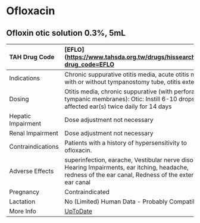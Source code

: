 # Ofloxacin

## Ofloxin otic solution 0.3%, 5mL

| TAH Drug Code      | [EFLO](https://www.tahsda.org.tw/drugs/hissearch.php?drug_code=EFLO                                                                                         |
|:-------------------|:------------------------------------------------------------------------------------------------------------------------------------------------------------|
| Indications        | Chronic suppurative otitis media, acute otitis media with or without tympanostomy tube, otitis externa.                                                     |
| Dosing             | Otitis media, chronic suppurative (with perforated tympanic membranes): Otic: Instill 6-10 drops into affected ear(s) twice daily for 14 days               |
| Hepatic Impairment | Dose adjustment not necessary                                                                                                                               |
| Renal Impairment   | Dose adjustment not necessary                                                                                                                               |
| Contraindications  | Patients with a history of hypersensitivity to ofloxacin.                                                                                                   |
| Adverse Effects    | superinfection, earache, Vestibular nerve disorder, Hearing Impairments, ear itching, headache, redness of the ear canal, Redness of the external ear canal |
| Pregnancy          | Contraindicated                                                                                                                                             |
| Lactation          | No (Limited) Human Data - Probably Compatible                                                                                                               |
| More Info          | [UpToDate](https://www.uptodate.com/contents/ofloxacin-drug-information)                                                                                    |

